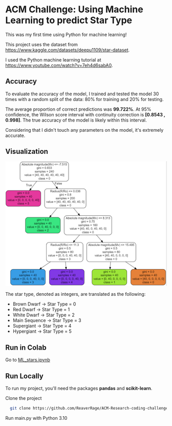 
# ACM Challenge: Using Machine Learning to predict Star Type

This was my first time using Python for machine learning!

This project uses the dataset from https://www.kaggle.com/datasets/deepu1109/star-dataset. 

I used the Python machine learning tutorial at https://www.youtube.com/watch?v=7eh4d6sabA0.
## Accuracy

To evaluate the accuracy of the model, I trained and tested the model 30 times with a random split of the data: 80% for training and 20% for testing.

The average proportion of correct predictions was **99.722%**. At 95% confidence, the Wilson score interval with continuity correction is **[0.8543 , 0.998]**. The true accuracy of the model is likely within this interval.

Considering that I didn't touch any parameters on the model, it's extremely accurate.
## Visualization

![decision tree](https://github.com/ReaverRage/ACM-Research-coding-challenge-23S/blob/main/visualization.png?raw=true)

The star type, denoted as integers, are translated as the following:
- Brown Dwarf -> Star Type = 0
- Red Dwarf -> Star Type = 1
- White Dwarf -> Star Type = 2
- Main Sequence -> Star Type = 3
- Supergiant -> Star Type = 4
- Hypergiant -> Star Type = 5
## Run in Colab

Go to [ML_stars.ipynb](https://github.com/ReaverRage/ACM-Research-coding-challenge-23S/blob/main/ML_stars.ipynb)
## Run Locally

To run my project, you'll need the packages **pandas** and **scikit-learn**.

Clone the project

```bash
  git clone https://github.com/ReaverRage/ACM-Research-coding-challenge-23S
```

Run main.py with Python 3.10